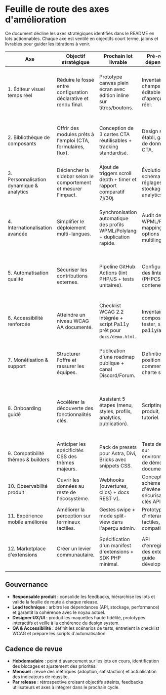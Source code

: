# Feuille de route des axes d'amélioration

Ce document décline les axes stratégiques identifiés dans le README en lots actionnables. Chaque axe est ventilé en objectifs court terme, jalons et livrables pour guider les itérations à venir.

| Axe | Objectif stratégique | Prochain lot livrable | Pré-requis / dépendances | Indicateurs de réussite |
| --- | --- | --- | --- | --- |
| 1. Éditeur visuel temps réel | Réduire le fossé entre configuration déclarative et rendu final. | Prototype canvas plein écran avec édition inline sur titres/boutons. | Inventaire des champs éditables, API d'aperçu temps réel. | Temps moyen de configuration < 50 % par rapport à l'interface actuelle ; tests utilisateurs positifs. |
| 2. Bibliothèque de composants | Offrir des modules prêts à l'emploi (CTA, formulaires, flux). | Conception de 3 cartes CTA réutilisables + tracking standardisé. | Design system établi, gabarits de données pour CTA. | Taux d'adoption des CTA sur 3 projets pilotes ; absence de tickets de support majeurs. |
| 3. Personnalisation dynamique & analytics | Déclencher la sidebar selon le comportement et mesurer l'impact. | Ajout de triggers scroll depth + timer et rapport comparatif 7j/30j. | Évolution du schéma des réglages, stockage analytics étendu. | Augmentation des conversions CTA de 10 % sur profils instrumentés. |
| 4. Internationalisation avancée | Simplifier le déploiement multi-langues. | Synchronisation automatique des profils WPML/Polylang + duplication rapide. | Audit des APIs WPML/Polylang, mapping des options multilingues. | Temps d'onboarding d'un site bilingue < 1h ; absence d'incohérences de langues en QA. |
| 5. Automatisation qualité | Sécuriser les contributions externes. | Pipeline GitHub Actions (lint PHP/JS + tests unitaires). | Configuration des linters (PHPCS, ESLint), conteneur CI. | Builds principaux verts sur 5 exécutions consécutives ; baisse des régressions signalées. |
| 6. Accessibilité renforcée | Atteindre un niveau WCAG AA documenté. | Checklist WCAG 2.2 intégrée + script Pa11y prêt pour `docs/demo.html`. | Inventaire des composants à tester, scripts pa11y/axe. | Score Lighthouse Accessibilité ≥ 90 ; checklist complétée sur 100 % des releases. |
| 7. Monétisation & support | Structurer l'offre et rassurer les équipes. | Publication d'une roadmap publique + canal Discord/Forum. | Définition du positionnement commercial, charte support. | Nombre d'inscriptions au canal support, feedback positif des bêta-testeurs. |
| 8. Onboarding guidé | Accélérer la découverte des fonctionnalités clés. | Assistant 5 étapes (menu, styles, profils, analytics, publication). | Scripting du tour produit, contenu tutoriel. | 80 % des nouveaux utilisateurs complètent l'onboarding ; baisse des tickets "comment commencer ?". |
| 9. Compatibilité thèmes & builders | Anticiper les spécificités CSS des thèmes majeurs. | Pack de presets pour Astra, Divi, Bricks avec snippets CSS. | Tests de rendu sur environnements de démo, documentation. | Validation QA sur 3 thèmes populaires sans régression CSS. |
| 10. Observabilité produit | Ouvrir les données au reste de l'écosystème. | Webhooks (ouvertures, clics) + docs REST v1. | Conception du schéma d'événements, sécurisation via clés API. | Intégrations réussies avec 2 outils externes (Zapier/Make). |
| 11. Expérience mobile améliorée | Améliorer la perception sur terminaux tactiles. | Gestes swipe + mode split-view dans l'aperçu admin. | Prototype d'interactions tactiles, tests compatibilité. | Score de satisfaction mobile > 4/5 sur panel interne. |
| 12. Marketplace d'extensions | Créer un levier communautaire. | Spécification d'un manifest d'extensions + SDK PHP minimal. | API d'enregistrement des extensions, guide développeur. | 3 extensions communautaires publiées ; temps moyen d'intégration < 1 jour. |

## Gouvernance

- **Responsable produit** : consolide les feedbacks, hiérarchise les lots et valide la feuille de route à chaque release.
- **Lead technique** : arbitre les dépendances (API, stockage, performance) et garantit la cohérence avec le noyau actuel.
- **Designer UX/UI** : produit les maquettes haute fidélité, prototypes interactifs et veille à la cohérence du design system.
- **QA & Accessibilité** : définit les scénarios de tests, entretient la checklist WCAG et prépare les scripts d'automatisation.

## Cadence de revue

- **Hebdomadaire** : point d'avancement sur les lots en cours, identification des blocages et ajustement des priorités.
- **Mensuel** : revue des métriques (adoption, satisfaction) et actualisation des indicateurs de réussite.
- **Par release** : rétrospective croisant objectifs atteints, feedbacks utilisateurs et axes à intégrer dans le prochain cycle.

